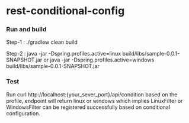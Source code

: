 # rest-conditional-config

### Run and build
Step-1 : 
./gradlew clean build

Step-2 :
java -jar -Dspring.profiles.active=linux build/libs/sample-0.0.1-SNAPSHOT.jar or
java -jar -Dspring.profiles.active=windows build/libs/sample-0.0.1-SNAPSHOT.jar

### Test
Run curl http://localhost:{your_sever_port}/api/condition
based on the profile, endpoint will return linux or windows
which implies LinuxFilter or WindowsFilter can be registered successfully based on conditional configuration. 